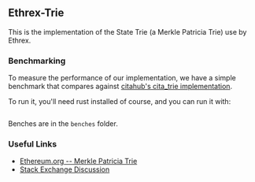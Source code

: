 ## Ethrex-Trie
This is the implementation of the State Trie (a Merkle Patricia Trie) use
by Ethrex.

### Benchmarking
To measure the performance of our implementation, we have a simple benchmark
that compares against [citahub's cita_trie implementation](https://github.com/citahub/cita_trie/tree/master).

To run it, you'll need rust installed of course, and you 
can run it with:
```bash
```
Benches are in the `benches` folder.

### Useful Links
- [Ethereum.org -- Merkle Patricia Trie](https://ethereum.org/es/developers/docs/data-structures-and-encoding/patricia-merkle-trie/) 
- [Stack Exchange Discussion](https://ethereum.stackexchange.com/questions/130017/merkle-patricia-trie-in-ethereum)
